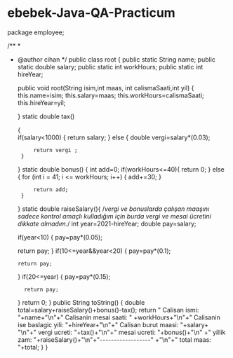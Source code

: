 # ebebek-Java-QA-Practicum
package employee;

/**
 *
 * @author cihan
 */
public class root {
   public static String name;
   public static double salary;
   public static int workHours;
   public static int hireYear;
       
    public  void root(String isim,int maas, int calismaSaati,int yil)
    {
    this.name=isim;
    this.salary=maas;
    this.workHours=calismaSaati;
    this.hireYear=yil;
    
    }
      static  double tax()
    
    {   
        if(salary<1000)
        {
            return salary;
        }
        else
        {
            double vergi=salary*(0.03);
           
            return vergi ;
        }
        
    }
    static double  bonus()
    {
        int add=0;
        if(workHours<=40){
        return 0;
    }
        else
        {
            for (int i = 41; i <= workHours; i++)
            {
                add+=30;
            }
            
            return add;
        }
        
    }
    static double raiseSalary(){
        /*vergi ve bonuslarda çalışan maaşını sadece kontrol amaçlı 
        kulladığım için burda vergi ve mesai ücretini dikkate almadım.*/
    int year=2021-hireYear;
    double pay=salary;
    
    if(year<10)
    {
    pay=pay*(0.05);
   
    return pay;
    }
    if(10<=year&&year<20)
    {
       pay=pay*(0.1);  
      
       return pay;
        
    }
    if(20<=year)
    {
        pay=pay*(0.15);    
        
         return pay;
    
    }
 return 0;
    }
   public  String toString()
    {
        double total=salary+raiseSalary()+bonus()-tax();
   return " Calisan ismi: "+name+"\n"+" Calisanin mesai saati: "
           +workHours+"\n"+" Calisanin ise baslagic yili: "+hireYear+"\n"+" Calisan burut maasi: "+salary+
           "\n"+" vergi ucreti: "+tax()+"\n"+" mesai ucreti: "+bonus()+"\n" +" yillik zam: "+raiseSalary()+"\n"+"------------------"
           +"\n"+" total maas: "+total;
           }
}


